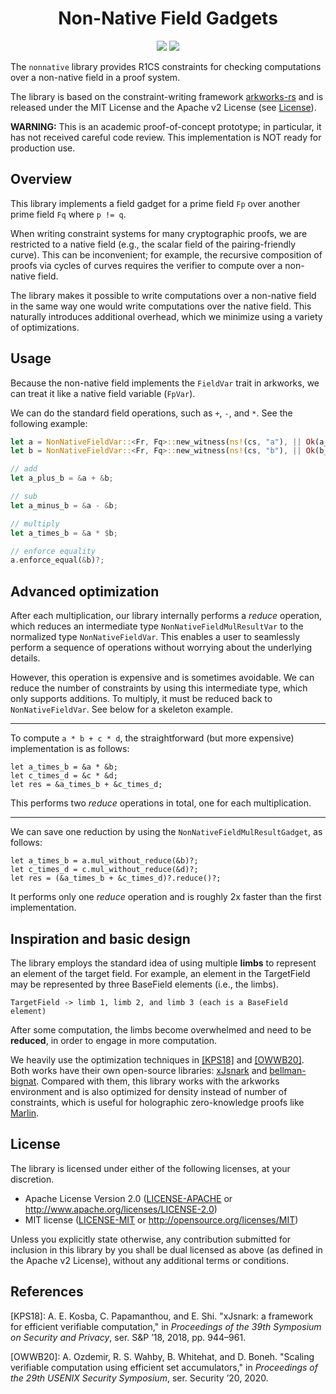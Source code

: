 <h1 align="center">Non-Native Field Gadgets</h1>

<p align="center">
    <a href="https://github.com/scipr-lab/zexe/blob/master/LICENSE-APACHE"><img src="https://img.shields.io/badge/license-APACHE-blue.svg"></a>
    <a href="https://github.com/scipr-lab/zexe/blob/master/LICENSE-MIT"><img src="https://img.shields.io/badge/license-MIT-blue.svg"></a>
</p>

The `nonnative` library provides R1CS constraints for checking computations over a non-native field in a proof system. 
 
The library is based on the constraint-writing framework [arkworks-rs](https://github.com/arkworks-rs) and is released under the MIT License and the Apache v2 License (see [License](#license)).

**WARNING:** This is an academic proof-of-concept prototype; in particular, it has not received careful code review. This implementation is NOT ready for production use.

## Overview

This library implements a field gadget for a prime field `Fp` over another prime field `Fq` where `p != q`.

When writing constraint systems for many cryptographic proofs, we are restricted to a native field (e.g., the scalar field of the pairing-friendly curve).
This can be inconvenient; for example, the recursive composition of proofs via cycles of curves requires the verifier to compute over a non-native field.

The library makes it possible to write computations over a non-native field in the same way one would write computations over the native field. This naturally introduces additional overhead, which we minimize using a variety of optimizations.

## Usage

Because the non-native field implements the `FieldVar` trait in arkworks, we can treat it like a native field variable (`FpVar`).

We can do the standard field operations, such as `+`, `-`, and `*`. See the following example:

```rust
let a = NonNativeFieldVar::<Fr, Fq>::new_witness(ns!(cs, "a"), || Ok(a_value))?;
let b = NonNativeFieldVar::<Fr, Fq>::new_witness(ns!(cs, "b"), || Ok(b_value))?;

// add
let a_plus_b = &a + &b;

// sub
let a_minus_b = &a - &b;

// multiply
let a_times_b = &a * $b;

// enforce equality
a.enforce_equal(&b)?;
```

## Advanced optimization

After each multiplication, our library internally performs a *reduce* operation, which reduces an intermediate type `NonNativeFieldMulResultVar` to the normalized type `NonNativeFieldVar`.
This enables a user to seamlessly perform a sequence of operations without worrying about the underlying details.

However, this operation is expensive and is sometimes avoidable. We can reduce the number of constraints by using this intermediate type, which only supports additions. To multiply, it must be reduced back to `NonNativeFieldVar`. See below for a skeleton example. 

---

To compute `a * b + c * d`, the straightforward (but more expensive) implementation is as follows:

```
let a_times_b = &a * &b;
let c_times_d = &c * &d;
let res = &a_times_b + &c_times_d;
```

This performs two *reduce* operations in total, one for each multiplication.

---

We can save one reduction by using the `NonNativeFieldMulResultGadget`, as follows:

```
let a_times_b = a.mul_without_reduce(&b)?;
let c_times_d = c.mul_without_reduce(&d)?;
let res = (&a_times_b + &c_times_d)?.reduce()?;
```

It performs only one *reduce* operation and is roughly 2x faster than the first implementation.

## Inspiration and basic design

The library employs the standard idea of using multiple **limbs** to represent an element of the target field. For example, an element in the TargetField may be represented by three BaseField elements (i.e., the limbs).

```
TargetField -> limb 1, limb 2, and limb 3 (each is a BaseField element)
```

After some computation, the limbs become overwhelmed and need to be **reduced**, in order to engage in more computation.

We heavily use the optimization techniques in [[KPS18]](https://akosba.github.io/papers/xjsnark.pdf) and [[OWWB20]](https://eprint.iacr.org/2019/1494). Both works have their own open-source libraries: [xJsnark](https://github.com/akosba/xjsnark) and [bellman-bignat](https://github.com/alex-ozdemir/bellman-bignat). Compared with them, this library works with the arkworks environment and is also optimized for density instead of number of constraints, which is useful for holographic zero-knowledge proofs like [Marlin](https://github.com/arkworks-rs/marlin).

## License

The library is licensed under either of the following licenses, at your discretion.

 * Apache License Version 2.0 ([LICENSE-APACHE](LICENSE-APACHE) or http://www.apache.org/licenses/LICENSE-2.0)
 * MIT license ([LICENSE-MIT](LICENSE-MIT) or http://opensource.org/licenses/MIT)

Unless you explicitly state otherwise, any contribution submitted for inclusion in this library by you shall be dual licensed as above (as defined in the Apache v2 License), without any additional terms or conditions.

## References

[KPS18]: A. E. Kosba, C. Papamanthou, and E. Shi. "xJsnark: a framework for efficient verifiable computation," in *Proceedings of the 39th Symposium on Security and Privacy*, ser. S&P ’18, 2018, pp. 944–961.

[OWWB20]: A. Ozdemir, R. S. Wahby, B. Whitehat, and D. Boneh. "Scaling verifiable computation using efficient set accumulators," in *Proceedings of the 29th USENIX Security Symposium*, ser. Security ’20, 2020.
